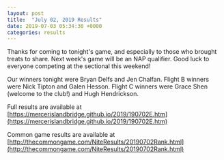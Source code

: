 ```yaml
---
layout: post
title:  "July 02, 2019 Results"
date: 2019-07-03 05:34:30 +0000
categories: results
---
```

Thanks for coming to tonight's game, and especially to those who brought treats to share. Next week's game will be an NAP qualifier. Good luck to everyone competing at the sectional this weekend!

Our winners tonight were Bryan Delfs and Jen Chalfan. Flight B winners were Nick Tipton and Galen Hesson. Flight C winners were Grace Shen (welcome to the club!) and Hugh Hendrickson.

Full results are available at [https://mercerislandbridge.github.io/2019/190702E.htm](https://mercerislandbridge.github.io/2019/190702E.htm)

Common game results are available at [http://thecommongame.com/NiteResults/20190702Rank.html](http://thecommongame.com/NiteResults/20190702Rank.html)

